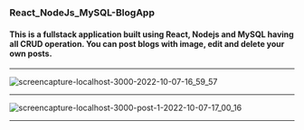 ### React_NodeJs_MySQL-BlogApp
#### This is a fullstack application built using React, Nodejs and MySQL having all CRUD operation. You can post blogs with image, edit and delete your own posts.
****
![screencapture-localhost-3000-2022-10-07-16_59_57](https://user-images.githubusercontent.com/70688937/194544492-8a223fb6-4dc1-4967-a3c4-7dcae4be420c.png)
****
![screencapture-localhost-3000-post-1-2022-10-07-17_00_16](https://user-images.githubusercontent.com/70688937/194544584-550589e7-59dd-4134-8f61-d8452aa924e1.png)
****
